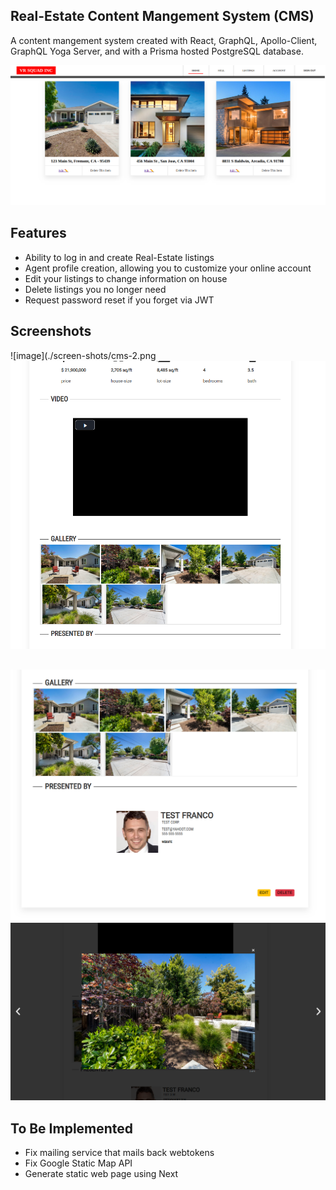 ## Real-Estate Content Mangement System (CMS)

A content mangement system created with React, GraphQL, Apollo-Client, GraphQL Yoga Server, and with a Prisma hosted PostgreSQL
database.


![Screenshot](./screen-shots/cms-1.png)

## Features
* Ability to log in and create Real-Estate listings
* Agent profile creation, allowing you to customize your online account
* Edit your listings to change information on house 
* Delete listings you no longer need
* Request password reset if you forget via JWT


## Screenshots
![image](./screen-shots/cms-2.png
![image](./screen-shots/cms-3.png)
##
![image](./screen-shots/cms-5.png)
![image](./screen-shots/cms-gallery.png)


## To Be Implemented
* Fix mailing service that mails back webtokens
* Fix Google Static Map API
* Generate static web page using Next 




